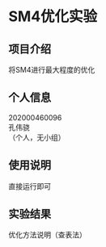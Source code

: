 SM4优化实验
=
项目介绍
-
将SM4进行最大程度的优化  

个人信息
-
202000460096  
孔伟骁  
（个人，无小组）  

使用说明
-
直接运行即可

实验结果
-
优化方法说明（查表法）

